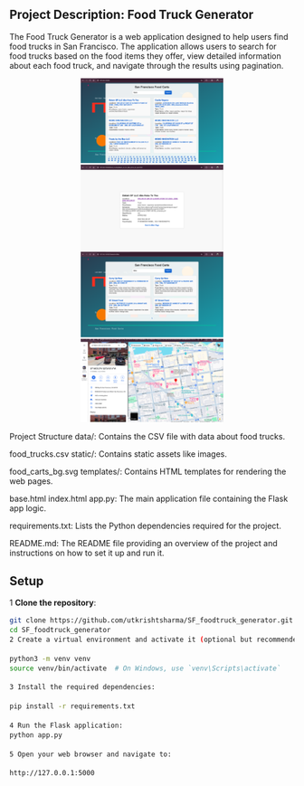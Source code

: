 
## Project Description: Food Truck Generator
The Food Truck Generator is a web application designed to help users find food trucks in San Francisco. The application allows users to search for food trucks based on the food items they offer, view detailed information about each food truck, and navigate through the results using pagination.
<p align="center">
  <img src="image-4.png" alt="Logo" width="50%">
  <img src="image-3.png" alt="Logo" width="50%">
  <img src="image-1.png" alt="Logo" width="50%">
  <img src="image-2.png" alt="Logo" width="50%">
</p>
Project Structure
data/: Contains the CSV file with data about food trucks.

food_trucks.csv
static/: Contains static assets like images.

food_carts_bg.svg
templates/: Contains HTML templates for rendering the web pages.

base.html
index.html
app.py: The main application file containing the Flask app logic.

requirements.txt: Lists the Python dependencies required for the project.

README.md: The README file providing an overview of the project and instructions on how to set it up and run it.


## Setup

1 **Clone the repository**:
   ```bash
   git clone https://github.com/utkrishtsharma/SF_foodtruck_generator.git
   cd SF_foodtruck_generator
2 Create a virtual environment and activate it (optional but recommended):

python3 -m venv venv
source venv/bin/activate  # On Windows, use `venv\Scripts\activate`

3 Install the required dependencies:

pip install -r requirements.txt

4 Run the Flask application:
python app.py

5 Open your web browser and navigate to:

http://127.0.0.1:5000
     
